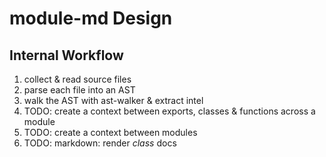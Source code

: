 # module-md Design

## Internal Workflow

 1. collect & read source files
 1. parse each file into an AST
 1. walk the AST with ast-walker & extract intel
 1. TODO: create a context between exports, classes & functions across a module
 1. TODO: create a context between modules
 1. TODO: markdown: render _class_ docs

